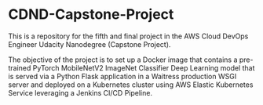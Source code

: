 # CDND-Capstone-Project

This is a repository for the fifth and final project in the AWS Cloud DevOps Engineer Udacity Nanodegree (Capstone Project).

The objective of the project is to set up a Docker image that contains a pre-trained PyTorch MobileNetV2 ImageNet Classifier Deep Learning model that is served via a Python Flask application in a Waitress production WSGI server and deployed on a Kubernetes cluster using AWS Elastic Kubernetes Service leveraging a Jenkins CI/CD Pipeline.
